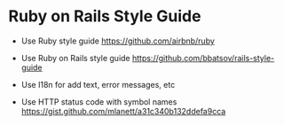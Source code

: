 # Ruby on Rails Style Guide

* Use Ruby style guide https://github.com/airbnb/ruby

* Use Ruby on Rails style guide https://github.com/bbatsov/rails-style-guide

* Use I18n for add text, error messages, etc

* Use HTTP status code with symbol names https://gist.github.com/mlanett/a31c340b132ddefa9cca
